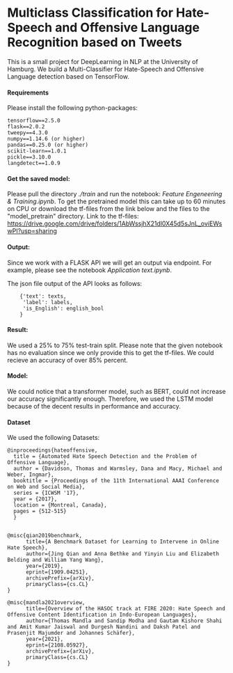 # Multiclass Classification for Hate-Speech and Offensive Language Recognition based on Tweets

This is a small project for DeepLearning in NLP at the University of Hamburg.
We build a Multi-Classifier for Hate-Speech and Offensive Language detection based on TensorFlow.

#### Requirements
Please install the following python-packages:
```
tensorflow==2.5.0
flask==2.0.2
tweepy==4.3.0
numpy==1.14.6 (or higher)
pandas==0.25.0 (or higher)
scikit-learn==1.0.1
pickle==3.10.0
langdetect==1.0.9
```

#### Get the saved model:
Please pull the directory <i>./train</i> and run the notebook: <i>Feature Engeneering & Training.ipynb</i>. 
To get the pretrained model  this can take up to 60 minutes on CPU or download the tf-files from the link below and the files to the "model_pretrain" directory.
Link to the tf-files: https://drive.google.com/drive/folders/1AbWssjhX21dl0X45d5sJnL_oviEWswPI?usp=sharing


#### Output:
Since we work with a FLASK API we will get an output via endpoint. For example, please see the notebook <i>Application text.ipynb</i>.

The json file output of the API looks as follows:
```
    {'text': texts,
     'label': labels,
     'is_English': english_bool
    }
```

#### Result:
We used a 25% to 75% test-train split. Please note that the given notebook has no evaluation since we only provide this to get the tf-files.
We could recieve an accuracy of over 85% percent.


#### Model:
We could notice that a transformer model, such as BERT, could not increase our accuracy significantly enough. Therefore, we used the 
LSTM model because of the decent results in performance and accuracy.

#### Dataset
We used the following Datasets:
```
@inproceedings{hateoffensive,
  title = {Automated Hate Speech Detection and the Problem of Offensive Language},
  author = {Davidson, Thomas and Warmsley, Dana and Macy, Michael and Weber, Ingmar}, 
  booktitle = {Proceedings of the 11th International AAAI Conference on Web and Social Media},
  series = {ICWSM '17},
  year = {2017},
  location = {Montreal, Canada},
  pages = {512-515}
  }
  
```

```
@misc{qian2019benchmark,
      title={A Benchmark Dataset for Learning to Intervene in Online Hate Speech}, 
      author={Jing Qian and Anna Bethke and Yinyin Liu and Elizabeth Belding and William Yang Wang},
      year={2019},
      eprint={1909.04251},
      archivePrefix={arXiv},
      primaryClass={cs.CL}
}
```

```
@misc{mandla2021overview,
      title={Overview of the HASOC track at FIRE 2020: Hate Speech and Offensive Content Identification in Indo-European Languages}, 
      author={Thomas Mandla and Sandip Modha and Gautam Kishore Shahi and Amit Kumar Jaiswal and Durgesh Nandini and Daksh Patel and Prasenjit Majumder and Johannes Schäfer},
      year={2021},
      eprint={2108.05927},
      archivePrefix={arXiv},
      primaryClass={cs.CL}
}
```
